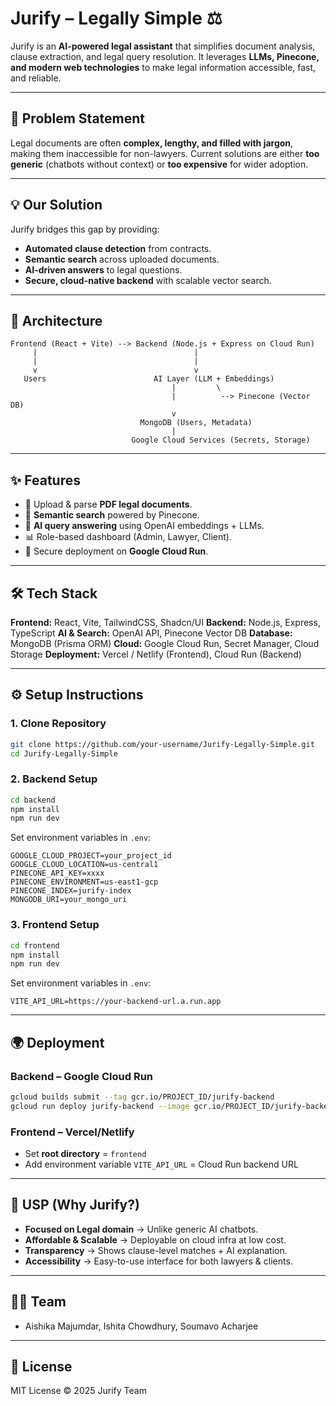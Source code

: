 # Jurify – Legally Simple ⚖️

Jurify is an **AI-powered legal assistant** that simplifies document analysis, clause extraction, and legal query resolution.
It leverages **LLMs, Pinecone, and modern web technologies** to make legal information accessible, fast, and reliable.

---

## 📌 Problem Statement

Legal documents are often **complex, lengthy, and filled with jargon**, making them inaccessible for non-lawyers.
Current solutions are either **too generic** (chatbots without context) or **too expensive** for wider adoption.

---

## 💡 Our Solution

Jurify bridges this gap by providing:

* **Automated clause detection** from contracts.
* **Semantic search** across uploaded documents.
* **AI-driven answers** to legal questions.
* **Secure, cloud-native backend** with scalable vector search.

---

## 🚀 Architecture

```
Frontend (React + Vite) --> Backend (Node.js + Express on Cloud Run)
     |                                   |
     |                                   |
     v                                   v
   Users                        AI Layer (LLM + Embeddings)
                                    |         \
                                    |          --> Pinecone (Vector DB)
                                    v
                             MongoDB (Users, Metadata)
                                    |
                           Google Cloud Services (Secrets, Storage)
```

---

## ✨ Features

* 📝 Upload & parse **PDF legal documents**.
* 🔎 **Semantic search** powered by Pinecone.
* 🤖 **AI query answering** using OpenAI embeddings + LLMs.
* 📊 Role-based dashboard (Admin, Lawyer, Client).
* 🔐 Secure deployment on **Google Cloud Run**.

---

## 🛠️ Tech Stack

**Frontend:** React, Vite, TailwindCSS, Shadcn/UI
**Backend:** Node.js, Express, TypeScript
**AI & Search:** OpenAI API, Pinecone Vector DB
**Database:** MongoDB (Prisma ORM)
**Cloud:** Google Cloud Run, Secret Manager, Cloud Storage
**Deployment:** Vercel / Netlify (Frontend), Cloud Run (Backend)

---

## ⚙️ Setup Instructions

### 1. Clone Repository

```bash
git clone https://github.com/your-username/Jurify-Legally-Simple.git
cd Jurify-Legally-Simple
```

### 2. Backend Setup

```bash
cd backend
npm install
npm run dev
```

Set environment variables in `.env`:

```
GOOGLE_CLOUD_PROJECT=your_project_id
GOOGLE_CLOUD_LOCATION=us-central1
PINECONE_API_KEY=xxxx
PINECONE_ENVIRONMENT=us-east1-gcp
PINECONE_INDEX=jurify-index
MONGODB_URI=your_mongo_uri
```

### 3. Frontend Setup

```bash
cd frontend
npm install
npm run dev
```

Set environment variables in `.env`:

```
VITE_API_URL=https://your-backend-url.a.run.app
```

---

## 🌍 Deployment

### Backend – Google Cloud Run

```bash
gcloud builds submit --tag gcr.io/PROJECT_ID/jurify-backend
gcloud run deploy jurify-backend --image gcr.io/PROJECT_ID/jurify-backend --platform managed
```

### Frontend – Vercel/Netlify

* Set **root directory** = `frontend`
* Add environment variable `VITE_API_URL` = Cloud Run backend URL

---

## 🔑 USP (Why Jurify?)

* **Focused on Legal domain** → Unlike generic AI chatbots.
* **Affordable & Scalable** → Deployable on cloud infra at low cost.
* **Transparency** → Shows clause-level matches + AI explanation.
* **Accessibility** → Easy-to-use interface for both lawyers & clients.

---

## 👩‍💻 Team

* Aishika Majumdar, Ishita Chowdhury, Soumavo Acharjee 

---

## 📜 License

MIT License © 2025 Jurify Team
